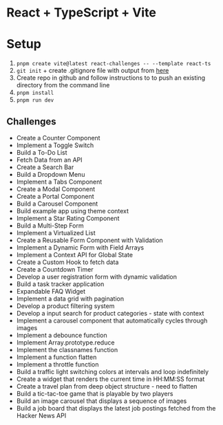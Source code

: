 # React + TypeScript + Vite

# Setup

1. `pnpm create vite@latest react-challenges -- --template react-ts`
2. `git init` + create .gitignore file with output from [here](https://www.toptal.com/developers/gitignore)
3. Create repo in github and follow instructions to to push an existing directory from the command line
4. `pnpm install`
5. `pnpm run dev`

## Challenges

- Create a Counter Component
- Implement a Toggle Switch
- Build a To-Do List
- Fetch Data from an API
- Create a Search Bar
- Build a Dropdown Menu
- Implement a Tabs Component
- Create a Modal Component
- Create a Portal Component
- Build a Carousel Component
- Build example app using theme context
- Implement a Star Rating Component
- Build a Multi-Step Form
- Implement a Virtualized List
- Create a Reusable Form Component with Validation
- Implement a Dynamic Form with Field Arrays
- Implement a Context API for Global State
- Create a Custom Hook to fetch data
- Create a Countdown Timer
- Develop a user registration form with dynamic validation
- Build a task tracker application
- Expandable FAQ Widget
- Implement a data grid with pagination
- Develop a product filtering system
- Develop a input search for product categories - state with context
- Implement a carousel component that automatically cycles through images
- Implement a debounce function
- Implement Array.prototype.reduce
- Implement the classnames function
- Implement a function flatten
- Implement a throttle function
- Build a traffic light switching colors at intervals and loop indefinitely
- Create a widget that renders the current time in HH:MM:SS format
- Create a travel plan from deep object structure - need to flatten
- Build a tic-tac-toe game that is playable by two players
- Build an image carousel that displays a sequence of images
- Build a job board that displays the latest job postings fetched from the Hacker News API
